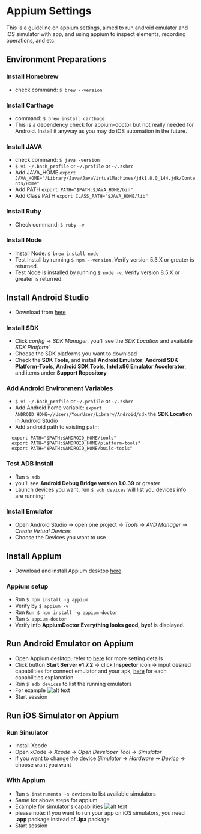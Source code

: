 # Appium Settings
This is a guideline on appium settings, aimed to run android emulator and iOS simulator with app, and using appium to inspect elements, recording operations, and etc.
## Environment Preparations
### Install Homebrew
* check command: `$ brew --version`
### Install Carthage
* command: `$ brew install carthage`
* This is a dependency check for appium-doctor but not really needed for Android. Install it anyway as you may do iOS automation in the future.
### Install JAVA
* check command: `$ java -version`
* `$ vi ~/.bash_profile` or `~/.profile` or `~/.zshrc`
* Add JAVA_HOME `export JAVA_HOME="/Library/Java/JavaVirtualMachines/jdk1.8.0_144.jdk/Contents/Home"`
* Add PATH `export PATH="$PATH:$JAVA_HOME/bin"`
* Add Class PATH `export CLASS_PATH="$JAVA_HOME/lib"`
### Install Ruby
* Check command: `$ ruby -v`
### Install Node
* Install Node: `$ brew install node`
* Test install by running `$ npm --version`. Verify version 5.3.X or greater is returned.
* Test Node is installed by running `$ node -v`. Verify version 8.5.X or greater is returned.
## Install Android Studio
* Download from [here](https://developer.android.com/studio/#mac-bundle)
### Install SDK
* Click *config* -> *SDK Manager*, you'll see the *SDK Location* and available *SDK Platform*`
* Choose the SDK platforms you want to download
* Check the **SDK Tools**, and install **Android Emulator**, **Android SDK Platform-Tools**, **Android SDK Tools**, **Intel x86 Emulator Accelerator**, and items under **Support Repository**
### Add Android Environment Variables
* `$ vi ~/.bash_profile` or `~/.profile` or `~/.zshrc`
* Add Android home variable:
`export ANDROID_HOME=//Users/YourUser/Library/Android/sdk` the **SDK Location** in Android Studio
* Add android path to existing path:
```
  export PATH="$PATH:$ANDROID_HOME/tools"
  export PATH="$PATH:$ANDROID_HOME/platform-tools"
  export PATH="$PATH:$ANDROID_HOME/build-tools"
```
### Test ADB Install
* Run `$ adb`
* you'll see **Android Debug Bridge version 1.0.39** or greater
* Launch devices you want, run `$ adb devices` will list you devices info are running;
### Install Emulator
* Open Android Studio -> open one project -> *Tools* -> *AVD Manager* -> *Create Virtual Devices*
* Choose the Devices you want to use
## Install Appium
* Download and install Appium desktop [here](http://appium.io/)
### Appium setup
* Run `$ npm install -g appium`
* Verify by `$ appium -v`
* Run `Run $ npm install -g appium-doctor`
* Run `$ appium-doctor`
* Verify info **AppiumDoctor Everything looks good, bye!** is displayed.
## Run Android Emulator on Appium
* Open Appium desktop, refer to [here](https://github.com/appium/appium-desktop) for more setting details
* Click button **Start Server v1.7.2** -> click **Inspector** icon -> input desired capabilities for connect emulator and your apk, [here](https://appium.io/docs/en/writing-running-appium/caps/) for each capabilities explanation
* Run `$ adb devices` to list the running emulators
* For example
![alt text](https://github.com/CassieRyu/AppiumMobileParallel/tree/master/resources/android-appium-capabilities.png "android appium desired capabilities setting")
* Start session
## Run iOS Simulator on Appium
### Run Simulator
* Install Xcode
* Open xCode -> *Xcode* -> *Open Developer Tool* -> *Simulator*
* if you want to change the device *Simulator* -> *Hardware* -> *Device* -> choose want you want
### With Appium
* Run `$ instruments -s devices` to list available simulators
* Same for above steps for appium
* Example for simulator's capabilities
![alt text](https://github.com/CassieRyu/AppiumMobileParallel/tree/master/resources/iOS-appium-capabilities.png "iOS appium desired capabilities setting")
* please note: if you want to run your app on iOS simulators, you need **.app** package instead of **.ipa** package
* Start session
